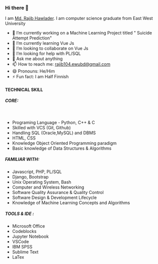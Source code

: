 ### Hi there 👋
I am <a href="http://mrajibh.bss.design">Md. Rajib Hawlader</a>. I am computer science graduate from East West University
<!--
**MRajibH/MRajibH** is a ✨ _special_ ✨ repository because its `README.md` (this file) appears on your GitHub profile.-->
- 🔭 I’m currently working on a Machine Learning Project titled " Suicide Attempt Prediction"
- 🌱 I’m currently learning Vue Js
- 👯 I’m looking to collaborate on Vue Js
- 🤔 I’m looking for help with PL/SQL
- 💬 Ask me about anything
- 📫 How to reach me: rajib104.ewubd@gmail.com
- 😄 Pronouns: He/Him
- ⚡ Fun fact: I am Half Finnish


<h4 style="color="blue">TECHNICAL SKILL</h4>
  <h5>CORE:</h5><br>
  <ul>
<li> Programing Language - Python, C++ & C</li>
<li>Skilled with VCS (Git, Github)</li>
<li>Handling SQL (Oracle,MySQL) and DBMS</li>
<li> HTML, CSS</li>
<li>Knowledge Object Oriented Programming paradigm</li>
<li> Basic knowledge of Data Structures & Algorithms</li> </ul>
 <h5>FAMILIAR WITH:</h5>  
 <ul>
<li>Javascript, PHP, PL/SQL</li>
<li>Django, Bootstrap</li>
<li>Unix Operating System, Bash</li>
<li>Computer and Wireless Networking</li>
<li>Software Quality Assurance & Quality Control</li>
 <li>Software Design & Development Lifecycle</li>
<li>Knowledge of Machine Learning Concepts and Algorithms</li>
</ul>
 <h5>TOOLS & IDE :</h5> <ul>
<li> Microsoft Office</li>
<li>Codeblocks</li>
<li> Jupyter Notebook</li>
<li> VSCode</li>
<li> IBM SPSS</li>
<li> Sublime Text</li>
 <li>LaTex</li></ul>
